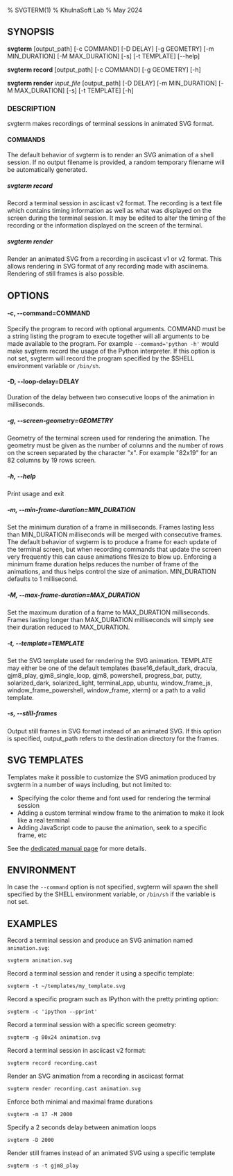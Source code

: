 % SVGTERM(1)
% KhulnaSoft Lab
% May 2024

## SYNOPSIS
**svgterm** [output_path] [-c COMMAND] [-D DELAY] [-g GEOMETRY] [-m MIN_DURATION] [-M MAX_DURATION] [-s] [-t TEMPLATE] [--help]

**svgterm record** [output_path] [-c COMMAND] [-g GEOMETRY] [-h]

**svgterm render** *input_file* [output_path] [-D DELAY] [-m MIN_DURATION] [-M MAX_DURATION] [-s] [-t TEMPLATE] [-h]

### DESCRIPTION
svgterm makes recordings of terminal sessions in animated SVG format.

#### COMMANDS
The default behavior of svgterm is to render an SVG animation of a shell
session.  If no output filename is provided, a random temporary filename will
be automatically generated.

##### svgterm record
Record a terminal session in asciicast v2 format. The recording is a text file which
contains timing information as well as what was displayed on the screen during the
terminal session. It may be edited to alter the timing of the recording or the information
displayed on the screen of the terminal.

##### svgterm render
Render an animated SVG from a recording in asciicast v1 or v2 format. This allows
rendering in SVG format of any recording made with asciinema. Rendering of still frames
is also possible.

## OPTIONS

#### -c, --command=COMMAND
Specify the program to record with optional arguments. COMMAND must be a string listing the
program to execute together will all arguments to be made available to the program. For example
`--command='python -h'` would make svgterm record the usage of the Python interpreter. If this
option is not set, svgterm will record the program specified by the $SHELL environment variable
or `/bin/sh`.

#### -D, --loop-delay=DELAY
Duration of the delay between two consecutive loops of the animation in milliseconds.

##### -g, --screen-geometry=GEOMETRY
Geometry of the terminal screen used for rendering the animation. The geometry must
be given as the number of columns and the number of rows on the screen separated by
the character "x". For example "82x19" for an 82 columns by 19 rows screen.

##### -h, --help
Print usage and exit

##### -m, --min-frame-duration=MIN_DURATION
Set the minimum duration of a frame in milliseconds. Frames lasting less than MIN_DURATION
milliseconds will be merged with consecutive frames. The default behavior of svgterm is to
produce a frame for each update of the terminal screen, but when recording commands that update the
screen very frequently this can cause animations filesize to blow up. Enforcing a minimum frame
duration helps reduces the number of frame of the animations, and thus helps control the size of
animation. MIN_DURATION defaults to 1 millisecond.

##### -M, --max-frame-duration=MAX_DURATION
Set the maximum duration of a frame to MAX_DURATION milliseconds. Frames lasting longer than MAX_DURATION
milliseconds will simply see their duration reduced to MAX_DURATION.

##### -t, --template=TEMPLATE
Set the SVG template used for rendering the SVG animation. TEMPLATE may either be
one of the default templates (base16_default_dark, dracula, gjm8_play,
gjm8_single_loop, gjm8, powershell, progress_bar, putty, solarized_dark,
solarized_light, terminal_app, ubuntu, window_frame_js,
window_frame_powershell, window_frame, xterm) or a path to a valid template.

##### -s, --still-frames
Output still frames in SVG format instead of an animated SVG. If this option is specified,
output_path refers to the destination directory for the frames.


## SVG TEMPLATES
Templates make it possible to customize the SVG animation produced by svgterm in a number
of ways including, but not limited to:

* Specifying the color theme and font used for rendering the terminal session
* Adding a custom terminal window frame to the animation to make it look like a real terminal
* Adding JavaScript code to pause the animation, seek to a specific frame, etc

See the [dedicated manual page](svgterm-templates.md) for more details.

## ENVIRONMENT
In case the `--command` option is not specified, svgterm will spawn the shell specified by
the SHELL environment variable, or `/bin/sh` if the variable is not set.

## EXAMPLES

Record a terminal session and produce an SVG animation named `animation.svg`:
```
svgterm animation.svg
```

Record a terminal session and render it using a specific template:
```
svgterm -t ~/templates/my_template.svg
```

Record a specific program such as IPython with the pretty printing option:
```
svgterm -c 'ipython --pprint'
```

Record a terminal session with a specific screen geometry:
```
svgterm -g 80x24 animation.svg
```

Record a terminal session in asciicast v2 format:
```
svgterm record recording.cast
```

Render an SVG animation from a recording in asciicast format
```
svgterm render recording.cast animation.svg
```

Enforce both minimal and maximal frame durations
```
svgterm -m 17 -M 2000
```

Specify a 2 seconds delay between animation loops
```
svgterm -D 2000
```

Render still frames instead of an animated SVG using a specific template
```
svgterm -s -t gjm8_play
```
